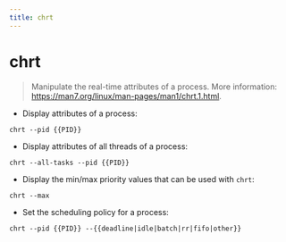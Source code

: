 ```yaml
---
title: chrt
---
```

# chrt

> Manipulate the real-time attributes of a process.
> More information: <https://man7.org/linux/man-pages/man1/chrt.1.html>.

- Display attributes of a process:

`chrt --pid {{PID}}`

- Display attributes of all threads of a process:

`chrt --all-tasks --pid {{PID}}`

- Display the min/max priority values that can be used with `chrt`:

`chrt --max`

- Set the scheduling policy for a process:

`chrt --pid {{PID}} --{{deadline|idle|batch|rr|fifo|other}}`
